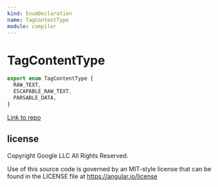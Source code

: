 ```yaml
---
kind: EnumDeclaration
name: TagContentType
module: compiler
---
```


# TagContentType

```ts
export enum TagContentType {
  RAW_TEXT,
  ESCAPABLE_RAW_TEXT,
  PARSABLE_DATA,
}
```

[Link to repo](https://github.com/timdeschryver/angular/blob/master/packages/compiler/src/ml_parser/tags.ts#L9-L13)

## license

Copyright Google LLC All Rights Reserved.

Use of this source code is governed by an MIT-style license that can be
found in the LICENSE file at https://angular.io/license
